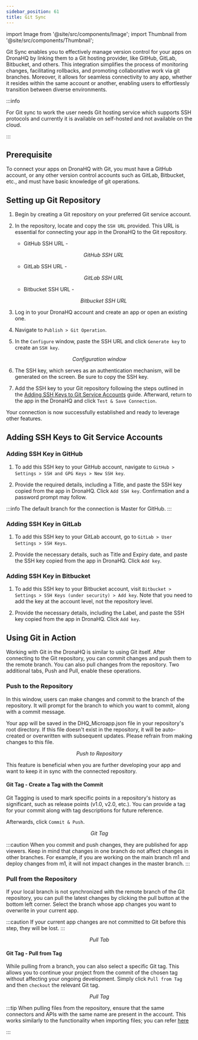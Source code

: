 ```yaml
---
sidebar_position: 61
title: Git Sync
---
```

import Image from '@site/src/components/Image';
import Thumbnail from '@site/src/components/Thumbnail';


Git Sync enables you to effectively manage version control for your apps on DronaHQ by linking them to a Git hosting provider, like GitHub, GitLab, Bitbucket, and others. This integration simplifies the process of monitoring changes, facilitating rollbacks, and promoting collaborative work via git branches. Moreover, it allows for seamless connectivity to any app, whether it resides within the same account or another, enabling users to effortlessly transition between diverse environments.

:::info

For Git sync to work the user needs Git hosting service which supports SSH protocols and currently it is available on self-hosted and not available on the cloud.

:::

## Prerequisite

To connect your apps on DronaHQ with Git, you must have a GitHub account, or any other version control accounts such as GitLab, Bitbucket, etc., and must have basic knowledge of git operations.

## Setting up Git Repository

1. Begin by creating a Git repository on your preferred Git service account.

2. In the repository, locate and copy the `SSH URL` provided. This URL is essential for connecting your app in the DronaHQ to the Git repository.

   * GitHub SSH URL -

   <figure>
    <Thumbnail src="/img/git-sync/github-url.png" alt="GitHub SSH URL" />
    <figcaption align = "center"><i>GitHub SSH URL</i></figcaption>
    </figure>

   * GitLab SSH URL -

   <figure>
    <Thumbnail src="/img/git-sync/gitlab-url.png" alt="GitLab SSH URL" />
    <figcaption align = "center"><i>GitLab SSH URL</i></figcaption>
   </figure>

   * Bitbucket SSH URL -

   <figure>
    <Thumbnail src="/img/git-sync/bitbucket-url.png" alt="Bitbucket SSH URL" />
    <figcaption align = "center"><i>Bitbucket SSH URL</i></figcaption>
   </figure>

3. Log in to your DronaHQ account and create an app or open an existing one.

4. Navigate to `Publish > Git Operation`.

5. In the `Configure` window, paste the SSH URL and click `Generate key` to create an `SSH key`.

<figure>
  <Thumbnail src="/img/git-sync/dronahq-url.png" alt="Configuration window" />
  <figcaption align = "center"><i>Configuration window</i></figcaption>
</figure>

6. The SSH key, which serves as an authentication mechanism, will be generated on the screen. Be sure to copy the SSH key.

7. Add the SSH key to your Git repository following the steps outlined in the [Adding SSH Keys to Git Service Accounts](./#adding-ssh-keys-to-git-service-accounts) guide. Afterward, return to the app in the DronaHQ and click `Test & Save Connection`.

Your connection is now successfully established and ready to leverage other features.

## Adding SSH Keys to Git Service Accounts

### Adding SSH Key in GitHub

1. To add this SSH key to your GitHub account, navigate to `GitHub > Settings > SSH and GPG Keys > New SSH key`.


2. Provide the required details, including a Title, and paste the SSH key copied from the app in DronaHQ. Click `Add SSH key`. Confirmation and a password prompt may follow.


:::info 
The default branch for the connection is Master for GitHub.
:::

### Adding SSH Key in GitLab

1. To add this SSH key to your GitLab account, go to `GitLab > User Settings > SSH Keys`.



2. Provide the necessary details, such as Title and Expiry date, and paste the SSH key copied from the app in DronaHQ. Click `Add key`.

  

### Adding SSH Key in Bitbucket

1. To add this SSH key to your Bitbucket account, visit `Bitbucket > Settings > SSH Keys (under security) > Add key`. Note that you need to add the key at the account level, not the repository level.


2. Provide the necessary details, including the Label, and paste the SSH key copied from the app in DronaHQ. Click `Add key`.



## Using Git in Action

Working with Git in the DronaHQ is similar to using Git itself. After connecting to the Git repository, you can commit changes and push them to the remote branch. You can also pull changes from the repository. Two additional tabs, Push and Pull, enable these operations.

### Push to the Repository

In this window, users can make changes and commit to the branch of the repository. It will prompt for the branch to which you want to commit, along with a commit message.

Your app will be saved in the DHQ_Microapp.json file in your repository's root directory. If this file doesn't exist in the repository, it will be auto-created or overwritten with subsequent updates. Please refrain from making changes to this file.

<figure>
  <Thumbnail src="/img/git-sync/push-to-repo.png" alt="Push to Repository" />
  <figcaption align = "center"><i>Push to Repository</i></figcaption>
</figure>

This feature is beneficial when you are further developing your app and want to keep it in sync with the connected repository.

#### Git Tag - Create a Tag with the Commit

Git Tagging is used to mark specific points in a repository's history as significant, such as release points (v1.0, v2.0, etc.). You can provide a tag for your commit along with tag descriptions for future reference.

Afterwards, click `Commit & Push`.


<figure>
  <Thumbnail src="/img/git-sync/git-tag.jpeg" alt="Git Tag" />
  <figcaption align = "center"><i>Git Tag</i></figcaption>
</figure>



:::caution 
When you commit and push changes, they are published for app viewers. Keep in mind that changes in one branch do not affect changes in other branches. For example, if you are working on the main branch m1 and deploy changes from m1, it will not impact changes in the master branch.
:::

### Pull from the Repository

If your local branch is not synchronized with the remote branch of the Git repository, you can pull the latest changes by clicking the pull button at the bottom left corner. Select the branch whose app changes you want to overwrite in your current app.

:::caution
If your current app changes are not committed to Git before this step, they will be lost.
:::

<figure>
  <Thumbnail src="/img/git-sync/pull-from-branch.png" alt="Pull Tab" />
  <figcaption align = "center"><i>Pull Tab</i></figcaption>
</figure>


#### Git Tag - Pull from Tag

While pulling from a branch, you can also select a specific Git tag. This allows you to continue your project from the commit of the chosen tag without affecting your ongoing development. Simply click `Pull from Tag` and then `checkout` the relevant Git tag.

<figure>
  <Thumbnail src="/img/git-sync/pull-tag.jpeg" alt="Pull Tag" />
  <figcaption align = "center"><i>Pull Tag</i></figcaption>
</figure>


:::tip 
When pulling files from the repository, ensure that the same connectors and APIs with the same name are present in the account. This works similarly to the functionality when importing files; you can refer [here](/building-apps-concepts/migrating-apps-between-accounts)

:::
